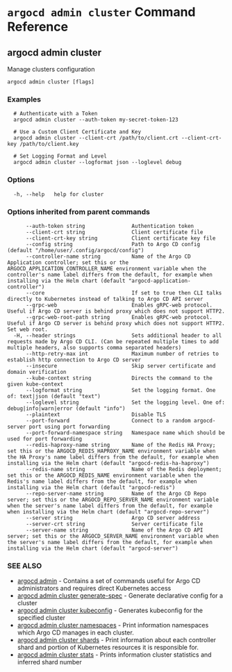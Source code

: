 # `argocd admin cluster` Command Reference

## argocd admin cluster

Manage clusters configuration

```
argocd admin cluster [flags]
```

### Examples

```
  # Authenticate with a Token
  argocd admin cluster --auth-token my-secret-token-123

  # Use a Custom Client Certificate and Key
  argocd admin cluster --client-crt /path/to/client.crt --client-crt-key /path/to/client.key
  
  # Set Logging Format and Level
  argocd admin cluster --logformat json --loglevel debug
```

### Options

```
  -h, --help   help for cluster
```

### Options inherited from parent commands

```
      --auth-token string               Authentication token
      --client-crt string               Client certificate file
      --client-crt-key string           Client certificate key file
      --config string                   Path to Argo CD config (default "/home/user/.config/argocd/config")
      --controller-name string          Name of the Argo CD Application controller; set this or the ARGOCD_APPLICATION_CONTROLLER_NAME environment variable when the controller's name label differs from the default, for example when installing via the Helm chart (default "argocd-application-controller")
      --core                            If set to true then CLI talks directly to Kubernetes instead of talking to Argo CD API server
      --grpc-web                        Enables gRPC-web protocol. Useful if Argo CD server is behind proxy which does not support HTTP2.
      --grpc-web-root-path string       Enables gRPC-web protocol. Useful if Argo CD server is behind proxy which does not support HTTP2. Set web root.
  -H, --header strings                  Sets additional header to all requests made by Argo CD CLI. (Can be repeated multiple times to add multiple headers, also supports comma separated headers)
      --http-retry-max int              Maximum number of retries to establish http connection to Argo CD server
      --insecure                        Skip server certificate and domain verification
      --kube-context string             Directs the command to the given kube-context
      --logformat string                Set the logging format. One of: text|json (default "text")
      --loglevel string                 Set the logging level. One of: debug|info|warn|error (default "info")
      --plaintext                       Disable TLS
      --port-forward                    Connect to a random argocd-server port using port forwarding
      --port-forward-namespace string   Namespace name which should be used for port forwarding
      --redis-haproxy-name string       Name of the Redis HA Proxy; set this or the ARGOCD_REDIS_HAPROXY_NAME environment variable when the HA Proxy's name label differs from the default, for example when installing via the Helm chart (default "argocd-redis-ha-haproxy")
      --redis-name string               Name of the Redis deployment; set this or the ARGOCD_REDIS_NAME environment variable when the Redis's name label differs from the default, for example when installing via the Helm chart (default "argocd-redis")
      --repo-server-name string         Name of the Argo CD Repo server; set this or the ARGOCD_REPO_SERVER_NAME environment variable when the server's name label differs from the default, for example when installing via the Helm chart (default "argocd-repo-server")
      --server string                   Argo CD server address
      --server-crt string               Server certificate file
      --server-name string              Name of the Argo CD API server; set this or the ARGOCD_SERVER_NAME environment variable when the server's name label differs from the default, for example when installing via the Helm chart (default "argocd-server")
```

### SEE ALSO

* [argocd admin](argocd_admin.md)	 - Contains a set of commands useful for Argo CD administrators and requires direct Kubernetes access
* [argocd admin cluster generate-spec](argocd_admin_cluster_generate-spec.md)	 - Generate declarative config for a cluster
* [argocd admin cluster kubeconfig](argocd_admin_cluster_kubeconfig.md)	 - Generates kubeconfig for the specified cluster
* [argocd admin cluster namespaces](argocd_admin_cluster_namespaces.md)	 - Print information namespaces which Argo CD manages in each cluster.
* [argocd admin cluster shards](argocd_admin_cluster_shards.md)	 - Print information about each controller shard and portion of Kubernetes resources it is responsible for.
* [argocd admin cluster stats](argocd_admin_cluster_stats.md)	 - Prints information cluster statistics and inferred shard number

